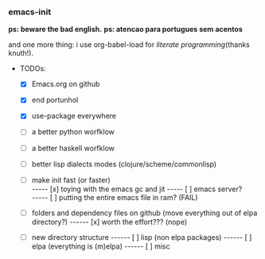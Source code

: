 ### emacs-init

**ps: beware the bad english.**
**ps: atencao para portugues sem acentos**

and one more thing: i use org-babel-load for *literate programming*(thanks knuth!).

* TODOs:
  - [x] Emacs.org on github
  - [x] end portunhol
  - [x] use-package everywhere
  - [ ] a better python worfklow
  - [ ] a better haskell worfklow 
  - [ ] better lisp dialects modes (clojure/scheme/commonlisp)
  - [ ] make init fast (or faster)  
  -----  [x] toying with the emacs gc and jit
  -----  [ ] emacs server?  
  -----  [ ] putting the entire emacs file in ram? (FAIL) 
  - [ ] folders and dependency files on github (move everything out of
      elpa directory?) 
  ------ [x] worth the effort??? (nope)
  - [ ] new directory structure 
  ------ [ ] lisp (non elpa packages) 
  ------ [ ] elpa (everything is (m)elpa) 
  ------ [ ] misc 

